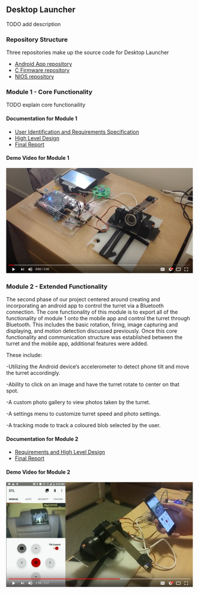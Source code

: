 ## Desktop Launcher
TODO add description

### Repository Structure
Three repositories make up the source code for Desktop Launcher
- [Android App repository](https://github.com/ZeyadTamimi/DesktopLauncherAndroidApp)
- [C Firmware repository](https://github.com/ZeyadTamimi/DesktopLauncherFirmware)
- [NIOS repository](https://github.com/ZeyadTamimi/DesktopLauncherNIOS)

### Module 1 - Core Functionality
TODO explain core functionaility

#### Documentation for Module 1
- [User Identification and Requirements Specification](https://github.com/ZeyadTamimi/DesktopLauncher/blob/master/docs/Module%201%20-%20User%20Identification%20and%20Requirements%20Specification.pdf)
- [High Level Design](https://github.com/ZeyadTamimi/DesktopLauncher/blob/master/docs/Module%201%20-%20High%20Level%20Design.pdf)
- [Final Report](https://github.com/ZeyadTamimi/DesktopLauncher/blob/master/docs/Module%201%20-%20Final%20Report.pdf)

#### Demo Video for Module 1
[![Core Functionality](https://raw.githubusercontent.com/ZeyadTamimi/DesktopLauncher/master/images/thumbnail_core.png)](https://www.youtube.com/watch?v=LGqRxaPduhk "Core Functionality - Click to Watch!")

### Module 2 - Extended Functionality
The second phase of our project centered around creating and incorporating an android app to control the turret via a Bluetooth connection.  The core functionality of this module is to export all of the functionality of module 1 onto the mobile app and control the turret through Bluetooth. This includes the basic rotation, firing, image capturing and displaying, and motion detection discussed previously.  Once this core functionality and communication structure was established between the turret and the mobile app, additional features were added.

These include: 

-Utilizing the Android device’s accelerometer to detect phone tilt and move the turret accordingly.

-Ability to click on an image and have the turret rotate to center on that spot.

-A custom photo gallery to view photos taken by the turret.

-A settings menu to customize turret speed and photo settings.

-A tracking mode to track a coloured blob selected by the user.


#### Documentation for Module 2
- [Requirements and High Level Design](https://github.com/ZeyadTamimi/DesktopLauncher/blob/master/docs/Module%202%20-%20Requirements%20and%20High%20Level%20Design.pdf)
- [Final Report](https://github.com/ZeyadTamimi/DesktopLauncher/blob/master/docs/Module%202%20-%20Final%20Report.pdf)

#### Demo Video for Module 2
[![Extended Functionality](https://raw.githubusercontent.com/ZeyadTamimi/DesktopLauncher/master/images/thumbnail_extended.png)](https://www.youtube.com/watch?v=gDMdrrUyVQY "Extended Functionality - Click to Watch!")

